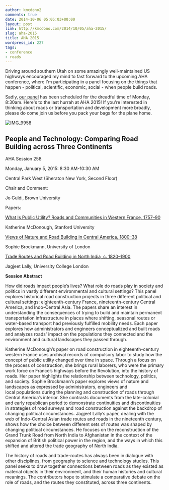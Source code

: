```yaml
---
author: kmcdono2
comments: true
date: 2014-10-06 05:05:03+00:00
layout: post
link: http://kmcdono.com/2014/10/05/aha-2015/
slug: aha-2015
title: AHA 2015
wordpress_id: 227
tags:
- conference
- roads
---
```


Driving around southern Utah on some amazingly well-maintained US highways encouraged my mind to fast forward to the upcoming AHA conference, where I'm participating in a panel focusing on the things that happen - political, scientific, economic, social - when people build roads.



Sadly, [our panel](https://aha.confex.com/aha/2015/webprogram/Session12100.html) has been scheduled for the dreadful time of Monday, 8:30am. Here's to the last hurrah at AHA 2015! If you're interested in thinking about roads or transportation and development more broadly, please do come join us before you pack your bags for the plane home.



![IMG_9958](http://ktmcd.files.wordpress.com/2014/10/img_9958.jpg?w=300)



## People and Technology: Comparing Road Building across Three Continents





AHA Session 258





Monday, January 5, 2015: 8:30 AM-10:30 AM





Central Park West (Sheraton New York, Second Floor)













Chair and Comment:





Jo Guldi, Brown University













Papers:













[What Is Public Utility? Roads and Communities in Western France, 1757–90](https://aha.confex.com/aha/2015/webprogram/Paper16881.html)

Katherine McDonough, Stanford University













[Views of Nature and Road Building in Central America, 1800–38](https://aha.confex.com/aha/2015/webprogram/Paper16884.html)

Sophie Brockmann, University of London













[Trade Routes and Road Building in North India, c. 1820–1900](https://aha.confex.com/aha/2015/webprogram/Paper16888.html)

Jagjeet Lally, University College London























**Session Abstract**









How did roads impact people’s lives? What role do roads play in society and politics in vastly different environmental and cultural settings? This panel explores historical road construction projects in three different political and cultural settings: eighteenth-century France, nineteenth-century Central America, and Indo-Central Asia. The papers share an interest in understanding the consequences of trying to build and maintain permanent transportation infrastructure in places where shifting, seasonal routes or water-based transport had previously fulfilled mobility needs. Each paper explores how administrators and engineers conceptualized and built roads and analyzes roads' impact on the populations they connected and the environment and cultural landscapes they passed through.



Katherine McDonough’s paper on road construction in eighteenth-century western France uses archival records of compulsory labor to study how the concept of public utility changed over time in space. Through a focus on the process of construction, she brings rural laborers, who were the primary work force on France’s highways before the Revolution, into the history of roads. Her paper highlights the relationship between technology, politics, and society. Sophie Brockmann’s paper explores views of nature and landscapes as expressed by administrators, engineers and local populations during the planning and construction of roads through Central America’s interior. She contrasts documents from the late-colonial and early republican period to demonstrate continuities and discontinuities in strategies of road surveys and road construction against the backdrop of changing political circumstances. Jagjeet Lally’s paper, dealing with the web of Indo-Central Asian trade routes and roads in the nineteenth century, shows how the choice between different sets of routes was shaped by changing political circumstances. He focuses on the reconstruction of the Grand Trunk Road from North India to Afghanistan in the context of the expansion of British political power in the region, and the ways in which this shifted and altered the trade geography of North India.



The history of roads and trade-routes has always been in dialogue with other disciplines, from geography to science and technology studies. This panel seeks to draw together connections between roads as they existed as material objects in their environment, and their human histories and cultural meanings. The contributors hope to stimulate a comparative debate on the role of roads, and the routes they constituted, across three continents.




